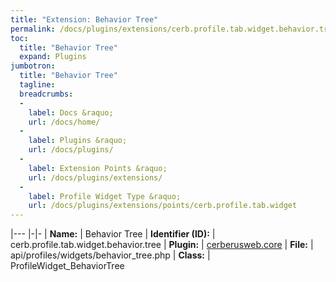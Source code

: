```yaml
---
title: "Extension: Behavior Tree"
permalink: /docs/plugins/extensions/cerb.profile.tab.widget.behavior.tree/
toc:
  title: "Behavior Tree"
  expand: Plugins
jumbotron:
  title: "Behavior Tree"
  tagline: 
  breadcrumbs:
  -
    label: Docs &raquo;
    url: /docs/home/
  -
    label: Plugins &raquo;
    url: /docs/plugins/
  -
    label: Extension Points &raquo;
    url: /docs/plugins/extensions/
  -
    label: Profile Widget Type &raquo;
    url: /docs/plugins/extensions/points/cerb.profile.tab.widget
---
```


|---
|-|-
| **Name:** | Behavior Tree
| **Identifier (ID):** | cerb.profile.tab.widget.behavior.tree
| **Plugin:** | [cerberusweb.core](/docs/plugins/cerberusweb.core/)
| **File:** | api/profiles/widgets/behavior_tree.php
| **Class:** | ProfileWidget_BehaviorTree

